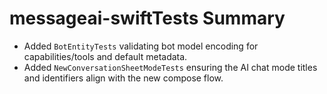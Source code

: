 # messageai-swiftTests Summary

- Added `BotEntityTests` validating bot model encoding for capabilities/tools and default metadata.
- Added `NewConversationSheetModeTests` ensuring the AI chat mode titles and identifiers align with the new compose flow.
